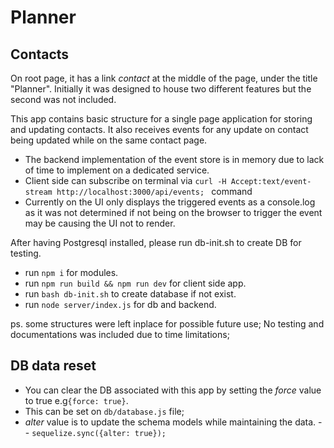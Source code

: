 # Planner

## Contacts
On root page, it has a link *contact* at the middle of the page, under the title "Planner".
Initially it was designed to house two different features but the second was not included.


This app contains basic structure for a single page application for storing and updating contacts.
It also receives events for any update on contact being updated while on the same contact page.
- The backend implementation of the event store is in memory due to lack of time to implement on a dedicated service.
- Client side can subscribe on terminal via `curl -H Accept:text/event-stream http://localhost:3000/api/events; ` command
- Currently on the UI only displays the triggered events as a console.log as it was not determined if not being on the browser to trigger the event may be causing the UI not to render.

After having Postgresql installed, please run db-init.sh to create DB for testing.
- run `npm i` for modules.
- run `npm run build && npm run dev` for client side app.
- run `bash db-init.sh` to create database if not exist.
- run `node server/index.js` for db and backend.

ps. some structures were left inplace for possible future use;
No testing and documentations was included due to time limitations;

## DB data reset
- You can clear the DB associated with this app by setting the *force* value to true e.g`{force: true}`.
- This can be set on `db/database.js` file;
- *alter* value is to update the schema models while maintaining the data.
-- `sequelize.sync({alter: true});`